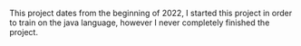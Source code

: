 This project dates from the beginning of 2022, I started this project in order to train on the java language, however I never completely finished the project.
